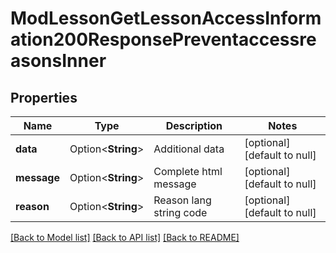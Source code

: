 # ModLessonGetLessonAccessInformation200ResponsePreventaccessreasonsInner

## Properties

Name | Type | Description | Notes
------------ | ------------- | ------------- | -------------
**data** | Option<**String**> | Additional data | [optional][default to null]
**message** | Option<**String**> | Complete html message | [optional][default to null]
**reason** | Option<**String**> | Reason lang string code | [optional][default to null]

[[Back to Model list]](../README.md#documentation-for-models) [[Back to API list]](../README.md#documentation-for-api-endpoints) [[Back to README]](../README.md)


